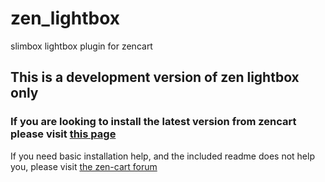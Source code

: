 zen_lightbox
============

slimbox lightbox plugin for zencart

## This is a development version of zen lightbox only
### If you are looking to install the latest version from zencart please visit [this page]("http://www.zen-cart.com/downloads.php?do=file&id=170")

If you need basic installation help, and the included readme does not help you, please visit [the zen-cart forum]("http://www.zen-cart.com/showthread.php?45314-Zen-Lightbox-addon-Support-Thread")
